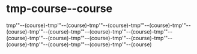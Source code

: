 # tmp-course--course
tmp'"--(course)-tmp'"--(course)-tmp'"--(course)-tmp'"--(course)-tmp'"--(course)-tmp'"--(course)-tmp'"--(course)-tmp'"--(course)-tmp'"--(course)-tmp'"--(course)-tmp'"--(course)-tmp'"--(course)-tmp'"--(course)-tmp'"--(course)-tmp'"--(course)-tmp'"--(course)
